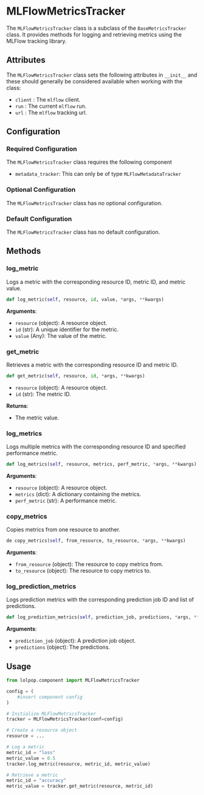 # MLFlowMetricsTracker

The `MLFlowMetricsTracker` class is a subclass of the `BaseMetricsTracker` class. It provides methods for logging and retrieving metrics using the MLFlow tracking library.

## Attributes

The `MLFlowMetricsTracker` class  sets the following attributes in `__init__` and these should generally be considered available when working with the class: 

- `client` : The `mlflow` client. 
- `run` : The current `mlflow` run. 
- `url` : The `mlflow` tracking url. 

## Configuration

### Required Configuration

The `MLFlowMetricsTracker` class requires the following component 

- `metadata_tracker`: This can only be of type `MLFlowMetadataTracker`

### Optional Configuration

The `MLFlowMetricsTracker` class has no optional configuration. 

### Default Configuration 

The `MLFlowMetricsTracker` class has no default configuration. 


## Methods

### log_metric
Logs a metric with the corresponding resource ID, metric ID, and metric value.

```python 
def log_metric(self, resource, id, value, *args, **kwargs)
```

**Arguments**: 

- `resource` (object): A resource object.
- `id` (str): A unique identifier for the metric.
- `value` (Any): The value of the metric.


### get_metric
Retrieves a metric with the corresponding resource ID and metric ID.

```python 
def get_metric(self, resource, id, *args, **kwargs)
```

- `resource` (object): A resource object.
- `id` (str): The metric ID.

**Returns**: 

- The metric value. 

### log_metrics 
Logs multiple metrics with the corresponding resource ID and specified performance metric.

```python 
def log_metrics(self, resource, metrics, perf_metric, *args, **kwargs)
```


**Arguments**: 

- `resource` (object): A resource object.
- `metrics` (dict): A dictionary containing the metrics.
- `perf_metric` (str): A performance metric.

### copy_metrics 
Copies metrics from one resource to another.

```python
de copy_metrics(self, from_resource, to_resource, *args, **kwargs)
```

**Arguments**: 

- `from_resource` (object): The resource to copy metrics from.
- `to_resource` (object): The resource to copy metrics to.

### log_prediction_metrics 
Logs prediction metrics with the corresponding prediction job ID and list of predictions.

```python
def log_prediction_metrics(self, prediction_job, predictions, *args, **kwargs)
```

**Arguments**: 

- `prediction_job` (object): A prediction job object.
- `predictions` (object): The predictions. 


## Usage

```python
from lolpop.component import MLFlowMetricsTracker

config = (
    #insert component config
)

# Initialize MLFlowMetricsTracker
tracker = MLFlowMetricsTracker(conf=config)

# Create a resource object
resource = ...

# Log a metric
metric_id = "loss"
metric_value = 0.5
tracker.log_metric(resource, metric_id, metric_value)

# Retrieve a metric
metric_id = "accuracy"
metric_value = tracker.get_metric(resource, metric_id)
```
